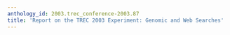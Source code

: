 ```yaml
---
anthology_id: 2003.trec_conference-2003.87
title: 'Report on the TREC 2003 Experiment: Genomic and Web Searches'
---
```

